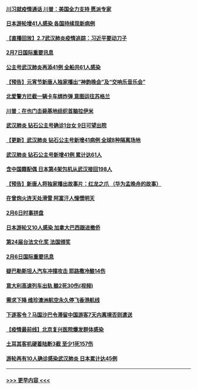 #### [川习就疫情通话 川普：美国全力支持 愿派专家](../pages/prog202/a102771930.md?t=02080211) 
#### [日本游轮增41人感染 各国持续现新病例](../pages/prog202/a102771912.md?t=02080211) 
#### [【直播回放】2.7武汉肺炎疫情追踪：习近平要动刀子](../pages/prog202/a102771649.md?t=02080211) 
#### [2月7日国际重要讯息](../pages/prog202/a102771747.md?t=02080211) 
#### [公主号武汉肺炎再添41例 全船共61人感染](../pages/prog202/a102771703.md?t=02080211) 
#### [【预告】元宵节新唐人独家播出“神韵晚会”及“交响乐音乐会”](../pages/prog202/a102767674.md?t=02080211) 
#### [北爱警方拦截一辆卡车绑炸弹 意图运往苏格兰](../pages/prog202/a102771609.md?t=02080211) 
#### [川普：在也门击毙基地组织首脑拉伊米](../pages/prog202/a102771528.md?t=02080211) 
#### [武汉肺炎 钻石公主号确诊1台女 9日可望出院](../pages/prog202/a102771518.md?t=02080211) 
#### [【更新】武汉肺炎 钻石公主号新增41病例 全球8种隔离场地](../pages/prog202/a102770740.md?t=02080211) 
#### [武汉肺炎 钻石公主号新增41例 累计达61人](../pages/prog202/a102771486.md?t=02080211) 
#### [含中国籍配偶 日本第4架包机从武汉接回198人](../pages/prog202/a102771472.md?t=02080211) 
#### [【预告】新唐人将独家播出故事片：红龙之爪 （华为孟晚舟的故事）](../pages/prog202/a102767728.md?t=02080211) 
#### [在曾炮火连天处滑雪 阿富汗人憧憬明天](../pages/prog202/a102771290.md?t=02080211) 
#### [2月6日时事拼盘](../pages/prog202/a102771225.md?t=02080211) 
#### [日本游轮又10人感染 加拿大巴西跟进撤侨](../pages/prog202/a102771084.md?t=02080211) 
#### [第24届台法文化奖 法国颁奖](../pages/prog202/a102771032.md?t=02080211) 
#### [2月6日国际重要讯息](../pages/prog202/a102770794.md?t=02080211) 
#### [疑巴勒斯坦人汽车冲撞攻击 耶路撒冷酿14伤](../pages/prog202/a102770586.md?t=02080211) 
#### [意大利高速列车出轨 酿2死30伤(视频)](../pages/prog202/a102770762.md?t=02080211) 
#### [需求下降 维珍澳洲航空永久停飞香港航线](../pages/prog202/a102770751.md?t=02080211) 
#### [下逐客令？马国沙巴令滞留中国游客7天内离境否则遣送](../pages/prog202/a102770640.md?t=02080211) 
#### [【疫情最前线】北京复兴医院爆发群体感染](../pages/prog202/a102770602.md?t=02080211) 
#### [土耳其客机硬着陆断3截 至少1死157伤](../pages/prog202/a102770508.md?t=02080211) 
#### [游轮再有10人确诊感染武汉肺炎 日本累计达45例](../pages/prog202/a102770476.md?t=02080211) 

----
#### [ >>> 更早内容 <<< ](../indexes/prog202-earlier.md)

